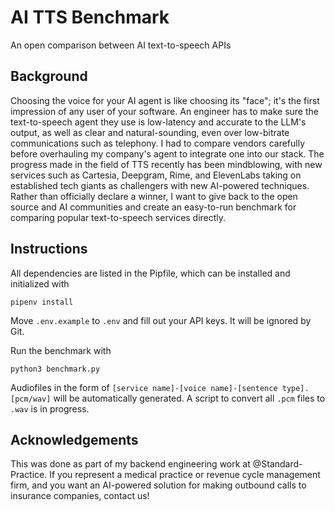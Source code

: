 # AI TTS Benchmark

An open comparison between AI text-to-speech APIs

## Background

Choosing the voice for your AI agent is like choosing its "face"; it's the first impression of any user of your software. An engineer has to make sure the text-to-speech agent they use is low-latency and accurate to the LLM's output, as well as clear and natural-sounding, even over low-bitrate communications such as telephony. I had to compare vendors carefully before overhauling my company's agent to integrate one into our stack. The progress made in the field of TTS recently has been mindblowing, with new services such as Cartesia, Deepgram, Rime, and ElevenLabs taking on established tech giants as challengers with new AI-powered techniques. Rather than officially declare a winner, I want to give back to the open source and AI communities and create an easy-to-run benchmark for comparing popular text-to-speech services directly.

## Instructions

All dependencies are listed in the Pipfile, which can be installed and initialized with

```
pipenv install
```

Move `.env.example` to `.env` and fill out your API keys. It will be ignored by Git.

Run the benchmark with

```
python3 benchmark.py
```

Audiofiles in the form of `[service name]-[voice name]-[sentence type].[pcm/wav]` will be automatically generated. A script to convert all `.pcm` files to `.wav` is in progress.

## Acknowledgements

This was done as part of my backend engineering work at @Standard-Practice. If you represent a medical practice or revenue cycle management firm, and you want an AI-powered solution for making outbound calls to insurance companies, contact us!
